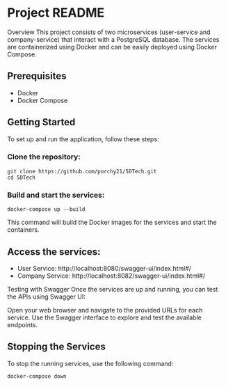 # Project README
Overview
This project consists of two microservices (user-service and company-service) that interact with a PostgreSQL database. The services are containerized using Docker and can be easily deployed using Docker Compose.

## Prerequisites
- Docker
- Docker Compose

## Getting Started
To set up and run the application, follow these steps:

### Clone the repository:
```
git clone https://github.com/porchy21/5DTech.git
cd 5DTech
```
### Build and start the services:

```
docker-compose up --build
```

This command will build the Docker images for the services and start the containers.

## Access the services:

- User Service: http://localhost:8080/swagger-ui/index.html#/
- Company Service: http://localhost:8082/swagger-ui/index.html#/

Testing with Swagger
Once the services are up and running, you can test the APIs using Swagger UI:

Open your web browser and navigate to the provided URLs for each service.
Use the Swagger interface to explore and test the available endpoints.

## Stopping the Services
To stop the running services, use the following command:
```
docker-compose down
```
